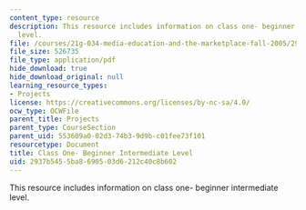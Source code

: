 ```yaml
---
content_type: resource
description: This resource includes information on class one- beginner intermediate
  level.
file: /courses/21g-034-media-education-and-the-marketplace-fall-2005/2937b5455ba8690503d6212c40c8b602_MIT21G_034F05_ClassOne.pdf
file_size: 526735
file_type: application/pdf
hide_download: true
hide_download_original: null
learning_resource_types:
- Projects
license: https://creativecommons.org/licenses/by-nc-sa/4.0/
ocw_type: OCWFile
parent_title: Projects
parent_type: CourseSection
parent_uid: 553609a0-02d3-74b3-9d9b-c01fee73f101
resourcetype: Document
title: Class One- Beginner Intermediate Level
uid: 2937b545-5ba8-6905-03d6-212c40c8b602
---
```

This resource includes information on class one- beginner intermediate level.